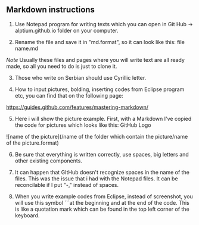 ## Markdown instructions 

1. Use Notepad program for writing texts which you can open in  Git Hub -> alptium.github.io folder on your computer.

2. Rename the file and save it in "md.format", so it can look like this: file name.md

*Note* Usually these files and pages where you will write text are all ready made, so all you need to do is just to clone it.

3. Those who write on Serbian should use Cyrillic letter.

4. How to input pictures, bolding, inserting codes from Eclipse program etc, you can find that on the following page:


https://guides.github.com/features/mastering-markdown/

5. Here i will show the picture example. First, with a Markdown I've copied the code for pictures which looks like this:
GitHub Logo

![name of the picture](/name of the folder which contain the picture/name of the picture.format)

6. Be sure that everything is written correctly, use spaces, big letters and other existing components.

7. It can happen that GItHub doesn't recognize spaces in the name of the files. This was the issue that i had with the Notepad files. It can be reconcilable if I put "-," instead of spaces.

8. When you write example codes from Eclipse, instead of screenshot, you will use this symbol ```at the beginning and at the end of the code.
This is like a quotation mark which can be found in the top left corner of the keyboard.
